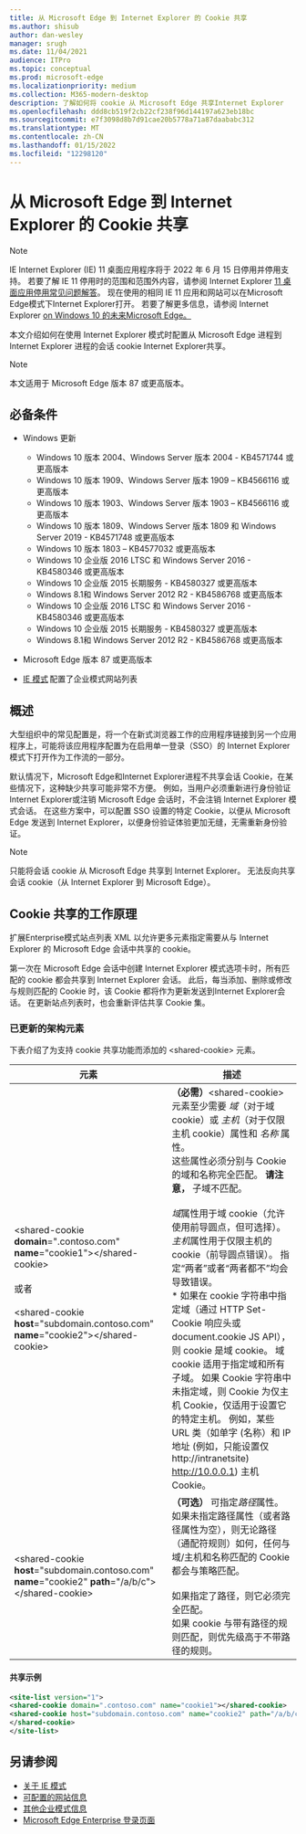 ```yaml
---
title: 从 Microsoft Edge 到 Internet Explorer 的 Cookie 共享
ms.author: shisub
author: dan-wesley
manager: srugh
ms.date: 11/04/2021
audience: ITPro
ms.topic: conceptual
ms.prod: microsoft-edge
ms.localizationpriority: medium
ms.collection: M365-modern-desktop
description: 了解如何将 cookie 从 Microsoft Edge 共享Internet Explorer
ms.openlocfilehash: ddd8cb519f2cb22cf238f96d144197a623eb18bc
ms.sourcegitcommit: e7f3098d8b7d91cae20b5778a71a87daababc312
ms.translationtype: MT
ms.contentlocale: zh-CN
ms.lasthandoff: 01/15/2022
ms.locfileid: "12298120"
---
```

# <a name="cookie-sharing-from-microsoft-edge-to-internet-explorer"></a>从 Microsoft Edge 到 Internet Explorer 的 Cookie 共享

>[!Note]
> IE Internet Explorer (IE) 11 桌面应用程序将于 2022 年 6 月 15 日停用并停用支持。 若要了解 IE 11 停用时的范围和范围外内容，请参阅 Internet Explorer [11 桌面应用停用常见问题解答](https://techcommunity.microsoft.com/t5/windows-it-pro-blog/internet-explorer-11-desktop-app-retirement-faq/ba-p/2366549)。 现在使用的相同 IE 11 应用和网站可以在Microsoft Edge模式下Internet Explorer打开。 若要了解更多信息，请参阅 Internet Explorer [on Windows 10 的未来Microsoft Edge。](https://blogs.windows.com/windowsexperience/2021/05/19/the-future-of-internet-explorer-on-windows-10-is-in-microsoft-edge/)

本文介绍如何在使用 Internet Explorer 模式时配置从 Microsoft Edge 进程到 Internet Explorer 进程的会话 cookie Internet Explorer共享。

> [!NOTE]
> 本文适用于 Microsoft Edge 版本 87 或更高版本。

## <a name="prerequisites"></a>必备条件

- Windows 更新

  - Windows 10 版本 2004、Windows Server 版本 2004 - KB4571744 或更高版本
  - Windows 10 版本 1909、Windows Server 版本 1909 – KB4566116 或更高版本
  - Windows 10 版本 1903、Windows Server 版本 1903 – KB4566116 或更高版本
  - Windows 10 版本 1809、Windows Server 版本 1809 和 Windows Server 2019 - KB4571748 或更高版本
  - Windows 10 版本 1803 – KB4577032 或更高版本
  - Windows 10 企业版 2016 LTSC 和 Windows Server 2016 - KB4580346 或更高版本
  - Windows 10 企业版 2015 长期服务 - KB4580327 或更高版本
  - Windows 8.1和 Windows Server 2012 R2 - KB4586768 或更高版本
  - Windows 10 企业版 2016 LTSC 和 Windows Server 2016 - KB4580346 或更高版本
  - Windows 10 企业版 2015 长期服务 - KB4580327 或更高版本
  - Windows 8.1和 Windows Server 2012 R2 - KB4586768 或更高版本

- Microsoft Edge 版本 87 或更高版本
- [IE 模式](./edge-ie-mode.md) 配置了企业模式网站列表

## <a name="overview"></a>概述

大型组织中的常见配置是，将一个在新式浏览器工作的应用程序链接到另一个应用程序上，可能将该应用程序配置为在启用单一登录（SSO）的 Internet Explorer 模式下打开作为工作流的一部分。

默认情况下，Microsoft Edge和Internet Explorer进程不共享会话 Cookie，在某些情况下，这种缺少共享可能非常不方便。 例如，当用户必须重新进行身份验证Internet Explorer或注销 Microsoft Edge 会话时，不会注销 Internet Explorer 模式会话。 在这些方案中，可以配置 SSO 设置的特定 Cookie，以便从 Microsoft Edge 发送到 Internet Explorer，以便身份验证体验更加无缝，无需重新身份验证。

> [!NOTE]
> 只能将会话 cookie 从 Microsoft Edge 共享到 Internet Explorer。 无法反向共享会话 cookie（从 Internet Explorer 到 Microsoft Edge）。

## <a name="how-cookie-sharing-works"></a>Cookie 共享的工作原理

扩展Enterprise模式站点列表 XML 以允许更多元素指定需要从与 Internet Explorer 的 Microsoft Edge 会话中共享的 cookie。  

第一次在 Microsoft Edge 会话中创建 Internet Explorer 模式选项卡时，所有匹配的 cookie 都会共享到 Internet Explorer 会话。 此后，每当添加、删除或修改与规则匹配的 Cookie 时，该 Cookie 都将作为更新发送到Internet Explorer会话。 在更新站点列表时，也会重新评估共享 Cookie 集。

### <a name="updated-schema-elements"></a>已更新的架构元素

下表介绍了为支持 cookie 共享功能而添加的 \<shared-cookie\> 元素。

| 元素| 描述 |
|-|-|
| \<shared-cookie **domain**=".contoso.com" **name**="cookie1"\>\</shared-cookie\><br><br>或者<br><br>\<shared-cookie **host**="subdomain.contoso.com" **name**="cookie2"\>\</shared-cookie\>   |**（必需）**\<shared-cookie\> 元素至少需要 *域*（对于域 cookie）或 *主机*（对于仅限主机 cookie）属性和 *名称* 属性。<br>这些属性必须分别与 Cookie 的域和名称完全匹配。 **请注意，** 子域不匹配。<br><br>*域*属性用于域 cookie（允许使用前导圆点，但可选择）。<br>*主机*属性用于仅限主机的 cookie（前导圆点错误）。 指定“两者”或者“两者都不”均会导致错误。<br>* 如果在 cookie 字符串中指定域（通过 HTTP Set-Cookie 响应头或 document.cookie JS API），则 cookie 是域 cookie。 域 cookie 适用于指定域和所有子域。 如果 Cookie 字符串中未指定域，则 Cookie 为仅主机 Cookie，仅适用于设置它的特定主机。 例如，某些 URL 类（如单字 (名称）和 IP 地址 (例如，只能设置仅 http://intranetsite) http://10.0.0.1) 主机 Cookie。    |
| \<shared-cookie **host**="subdomain.contoso.com" **name**="cookie2" **path**="/a/b/c"\>\</shared-cookie\>  | **（可选）** 可指定*路径*属性。 如果未指定路径属性（或者路径属性为空），则无论路径（通配符规则）如何，任何与域/主机和名称匹配的 Cookie 都会与策略匹配。<br><br>如果指定了路径，则它必须完全匹配。<br>如果 cookie 与带有路径的规则匹配，则优先级高于不带路径的规则。 |

#### <a name="sharing-example"></a>共享示例

```xml
<site-list version="1">
<shared-cookie domain=".contoso.com" name="cookie1"></shared-cookie> 
<shared-cookie host="subdomain.contoso.com" name="cookie2" path="/a/b/c">
</shared-cookie>
</site-list>
```

## <a name="see-also"></a>另请参阅

- [关于 IE 模式](./edge-ie-mode.md)
- [可配置的网站信息](./edge-learnmore-configurable-sites-ie-mode.md)
- [其他企业模式信息](/internet-explorer/ie11-deploy-guide/enterprise-mode-overview-for-ie11)
- [Microsoft Edge Enterprise 登录页面](https://aka.ms/EdgeEnterprise)
